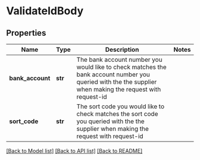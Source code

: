 # ValidateIdBody

## Properties
Name | Type | Description | Notes
------------ | ------------- | ------------- | -------------
**bank_account** | **str** | The bank account number you would like to check matches the bank account number you queried with the the supplier when making the request with request-id | 
**sort_code** | **str** | The sort code you would like to check matches the sort code you queried with the the supplier when making the request with request-id | 

[[Back to Model list]](../README.md#documentation-for-models) [[Back to API list]](../README.md#documentation-for-api-endpoints) [[Back to README]](../README.md)

